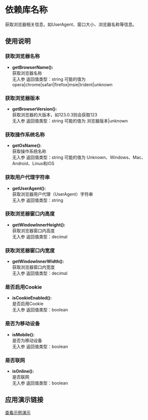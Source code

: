 # 依赖库名称

获取浏览器相关信息，如UserAgent、窗口大小、浏览器名称等信息。

## 使用说明

### 获取浏览器名称

- **getBrowserName():**  
    获取浏览器名称  
    无入参
    返回值类型：string 可能的值为 opera|chrome|safari|firefox|msie|trident|unknown

### 获取浏览器版本

- **getBrowserVersion():**  
    获取浏览器的大版本，如123.0.3则会获取123  
    无入参
    返回值类型：string 可能的值为 浏览器版本|unknown

### 获取操作系统名称

- **getOsName():**  
    获取操作系统名称  
    无入参
    返回值类型：string 可能的值为 Unknown、Windows、Mac、Android、Linux和iOS

### 获取用户代理字符串

- **getUserAgent():**  
    获取浏览器用户代理（UserAgent）字符串  
    无入参
    返回值类型：string

### 获取浏览器窗口内高度

- **getWindowInnerHeight():**  
    获取浏览器窗口内高度  
    无入参
    返回值类型：decimal

### 获取浏览器窗口内宽度

- **getWindowInnerWidth():**  
    获取浏览器窗口内宽度  
    无入参
    返回值类型：decimal

### 是否启用Cookie

- **isCookieEnabled():**  
    是否启用Cookie  
    无入参
    返回值类型：boolean

### 是否为移动设备

- **isMobile():**  
    是否为移动设备  
    无入参
    返回值类型：boolean

### 是否联网

- **isOnline():**  
    是否联网  
    无入参
    返回值类型：boolean

## 应用演示链接

[查看示例演示](示例演示链接)
